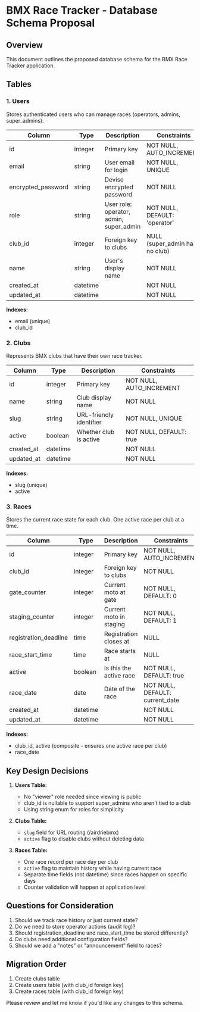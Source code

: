 # BMX Race Tracker - Database Schema Proposal

## Overview
This document outlines the proposed database schema for the BMX Race Tracker application.

## Tables

### 1. Users
Stores authenticated users who can manage races (operators, admins, super_admins).

| Column | Type | Description | Constraints |
|--------|------|-------------|-------------|
| id | integer | Primary key | NOT NULL, AUTO_INCREMENT |
| email | string | User email for login | NOT NULL, UNIQUE |
| encrypted_password | string | Devise encrypted password | NOT NULL |
| role | string | User role: operator, admin, super_admin | NOT NULL, DEFAULT: 'operator' |
| club_id | integer | Foreign key to clubs | NULL (super_admin has no club) |
| name | string | User's display name | NOT NULL |
| created_at | datetime | | NOT NULL |
| updated_at | datetime | | NOT NULL |

**Indexes:**
- email (unique)
- club_id

### 2. Clubs
Represents BMX clubs that have their own race tracker.

| Column | Type | Description | Constraints |
|--------|------|-------------|-------------|
| id | integer | Primary key | NOT NULL, AUTO_INCREMENT |
| name | string | Club display name | NOT NULL |
| slug | string | URL-friendly identifier | NOT NULL, UNIQUE |
| active | boolean | Whether club is active | NOT NULL, DEFAULT: true |
| created_at | datetime | | NOT NULL |
| updated_at | datetime | | NOT NULL |

**Indexes:**
- slug (unique)
- active

### 3. Races
Stores the current race state for each club. One active race per club at a time.

| Column | Type | Description | Constraints |
|--------|------|-------------|-------------|
| id | integer | Primary key | NOT NULL, AUTO_INCREMENT |
| club_id | integer | Foreign key to clubs | NOT NULL |
| gate_counter | integer | Current moto at gate | NOT NULL, DEFAULT: 0 |
| staging_counter | integer | Current moto in staging | NOT NULL, DEFAULT: 1 |
| registration_deadline | time | Registration closes at | NULL |
| race_start_time | time | Race starts at | NULL |
| active | boolean | Is this the active race | NOT NULL, DEFAULT: true |
| race_date | date | Date of the race | NOT NULL, DEFAULT: current_date |
| created_at | datetime | | NOT NULL |
| updated_at | datetime | | NOT NULL |

**Indexes:**
- club_id, active (composite - ensures one active race per club)
- race_date

## Key Design Decisions

1. **Users Table:**
   - No "viewer" role needed since viewing is public
   - club_id is nullable to support super_admins who aren't tied to a club
   - Using string enum for roles for simplicity

2. **Clubs Table:**
   - `slug` field for URL routing (/airdriebmx)
   - `active` flag to disable clubs without deleting data

3. **Races Table:**
   - One race record per race day per club
   - `active` flag to maintain history while having current race
   - Separate time fields (not datetime) since races happen on specific days
   - Counter validation will happen at application level

## Questions for Consideration

1. Should we track race history or just current state?
2. Do we need to store operator actions (audit log)?
3. Should registration_deadline and race_start_time be stored differently?
4. Do clubs need additional configuration fields?
5. Should we add a "notes" or "announcement" field to races?

## Migration Order
1. Create clubs table
2. Create users table (with club_id foreign key)
3. Create races table (with club_id foreign key)

Please review and let me know if you'd like any changes to this schema.